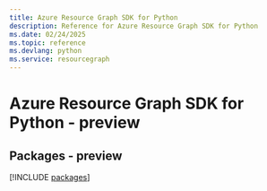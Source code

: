 ```yaml
---
title: Azure Resource Graph SDK for Python
description: Reference for Azure Resource Graph SDK for Python
ms.date: 02/24/2025
ms.topic: reference
ms.devlang: python
ms.service: resourcegraph
---
```

# Azure Resource Graph SDK for Python - preview
## Packages - preview
[!INCLUDE [packages](resource-graph-index.md)]